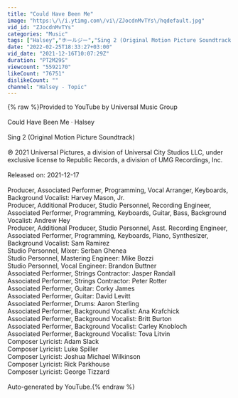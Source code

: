 ```yaml
---
title: "Could Have Been Me"
image: "https:\/\/i.ytimg.com\/vi\/ZJocdnMvTYs\/hqdefault.jpg"
vid_id: "ZJocdnMvTYs"
categories: "Music"
tags: ["Halsey","ホールジー","Sing 2 (Original Motion Picture Soundtrack)"]
date: "2022-02-25T18:33:27+03:00"
vid_date: "2021-12-16T10:07:29Z"
duration: "PT2M29S"
viewcount: "5592170"
likeCount: "76751"
dislikeCount: ""
channel: "Halsey - Topic"
---
```

{% raw %}Provided to YouTube by Universal Music Group<br /><br />Could Have Been Me · Halsey<br /><br />Sing 2 (Original Motion Picture Soundtrack)<br /><br />℗ 2021 Universal Pictures, a division of Universal City Studios LLC, under exclusive license to Republic Records, a division of UMG Recordings, Inc.<br /><br />Released on: 2021-12-17<br /><br />Producer, Associated  Performer, Programming, Vocal  Arranger, Keyboards, Background  Vocalist: Harvey Mason, Jr.<br />Producer, Additional  Producer, Studio  Personnel, Recording  Engineer, Associated  Performer, Programming, Keyboards, Guitar, Bass, Background  Vocalist: Andrew Hey<br />Producer, Additional  Producer, Studio  Personnel, Asst.  Recording  Engineer, Associated  Performer, Programming, Keyboards, Piano, Synthesizer, Background  Vocalist: Sam Ramirez<br />Studio  Personnel, Mixer: Serban Ghenea<br />Studio  Personnel, Mastering  Engineer: Mike Bozzi<br />Studio  Personnel, Vocal  Engineer: Brandon Buttner<br />Associated  Performer, Strings  Contractor: Jasper Randall<br />Associated  Performer, Strings  Contractor: Peter Rotter<br />Associated  Performer, Guitar: Corky James<br />Associated  Performer, Guitar: David Levitt<br />Associated  Performer, Drums: Aaron Sterling<br />Associated  Performer, Background  Vocalist: Ana Krafchick<br />Associated  Performer, Background  Vocalist: Britt Burton<br />Associated  Performer, Background  Vocalist: Carley Knobloch<br />Associated  Performer, Background  Vocalist: Tova Litvin<br />Composer  Lyricist: Adam Slack<br />Composer  Lyricist: Luke Spiller<br />Composer  Lyricist: Joshua Michael Wilkinson<br />Composer  Lyricist: Rick Parkhouse<br />Composer  Lyricist: George Tizzard<br /><br />Auto-generated by YouTube.{% endraw %}

